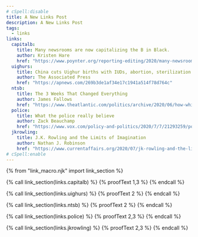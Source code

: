 ```yaml
---
# cSpell:disable
title: A New Links Post
description: A New Links Post
tags:
  - links
links:
  capitalb:
    title: Many newsrooms are now capitalizing the B in Black.
    author: Kristen Hare
    href: "https://www.poynter.org/reporting-editing/2020/many-newsrooms-are-now-capitalizing-the-b-in-black-here-are-some-of-the-people-who-made-that-happen/"
  uighurs:
    title: China cuts Uighur births with IUDs, abortion, sterilization
    author: The Associated Press
    href: "https://apnews.com/269b3de1af34e17c1941a514f78d764c"
  ntsb:
    title: The 3 Weeks That Changed Everything
    author: James Fallows
    href: "https://www.theatlantic.com/politics/archive/2020/06/how-white-house-coronavirus-response-went-wrong/613591/"
  police:
    title: What the police really believe
    author: Zack Beauchamp
    href: "https://www.vox.com/policy-and-politics/2020/7/7/21293259/police-racism-violence-ideology-george-floyd"
  jkrowling:
    title: J.K. Rowling and the Limits of Imagination
    author: Nathan J. Robinson
    href: "https://www.currentaffairs.org/2020/07/jk-rowling-and-the-limits-of-imagination"
# cSpell:enable
---
```


{% from "link_macro.njk" import link_section %}

{% call link_section(links.capitalb) %}
{% proofText 1,3 %}
{% endcall %}

{% call link_section(links.uighurs) %}
{% proofText 2 %}
{% endcall %}

{% call link_section(links.ntsb) %}
{% proofText 2 %}
{% endcall %}

{% call link_section(links.police) %}
{% proofText 2,3 %}
{% endcall %}

{% call link_section(links.jkrowling) %}
{% proofText 2,3 %}
{% endcall %}
